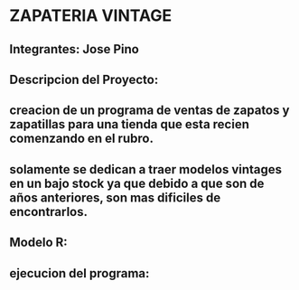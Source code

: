 # ZAPATERIA VINTAGE 

## Integrantes: Jose Pino


## Descripcion del Proyecto:
## creacion de un programa de ventas de zapatos y zapatillas para una tienda que esta recien comenzando en el rubro.
## solamente se dedican a traer modelos vintages en un bajo stock ya que debido a que son de años anteriores, son mas dificiles de encontrarlos. 


## Modelo R: 




## ejecucion del programa:



